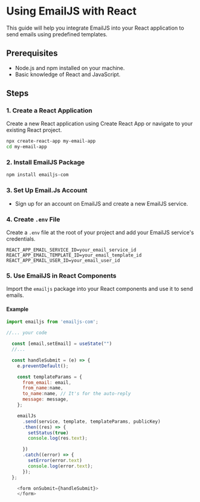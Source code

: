 # Using EmailJS with React

This guide will help you integrate EmailJS into your React application to send emails using predefined templates.

## Prerequisites

- Node.js and npm installed on your machine.
- Basic knowledge of React and JavaScript.

## Steps

### 1. Create a React Application

Create a new React application using Create React App or navigate to your existing React project.

```bash
npx create-react-app my-email-app
cd my-email-app
```

### 2. Install EmailJS Package

```bash
npm install emailjs-com
```

### 3. Set Up Email.Js Account
- Sign up for an account on EmailJS and create a new EmailJS service.


### 4. Create `.env` File
Create a `.env` file at the root of your project and add your EmailJS service's credentials.

```text
REACT_APP_EMAIL_SERVICE_ID=your_email_service_id
REACT_APP_EMAIL_TEMPLATE_ID=your_email_template_id
REACT_APP_EMAIL_USER_ID=your_email_user_id
```
### 5. Use EmailJS in React Components
Import the `emailjs` package into your React components and use it to send emails.

#### Example
```JavaScript
import emailjs from 'emailjs-com';

//... your code

  const [email,setEmail] = useState("")
  //...

  const handleSubmit = (e) => {
    e.preventDefault();

    const templateParams = {
      from_email: email,
      from_name:name,
      to_name:name, // It's for the auto-reply
      message: message,
    };

    emailJs
      .send(service, template, templateParams, publicKey)
      .then((res) => {
        setStatus(true)
        console.log(res.text);

      })
      .catch((error) => {
        setError(error.text)
        console.log(error.text);
      });
  };

    <form onSubmit={handleSubmit}>
    </form>


```
